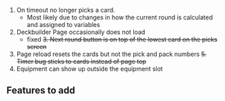 1. On timeout no longer picks a card.
    * Most likely due to changes in how the current round is calculated and assigned to variables 
2. Deckbuilder Page occasionally does not load
    * fixed
~~3. Next round button is on top of the lowest card on the picks screen~~
4. Page reload resets the cards but not the pick and pack numbers
~~5. Timer bug sticks to cards instead of page top~~
6. Equipment can show up outside the equipment slot

## Features to add
